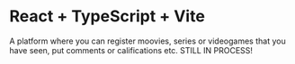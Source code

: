 # React + TypeScript + Vite

A platform where you can register moovies, series or videogames that you have seen, put comments or califications etc.  STILL IN PROCESS!
